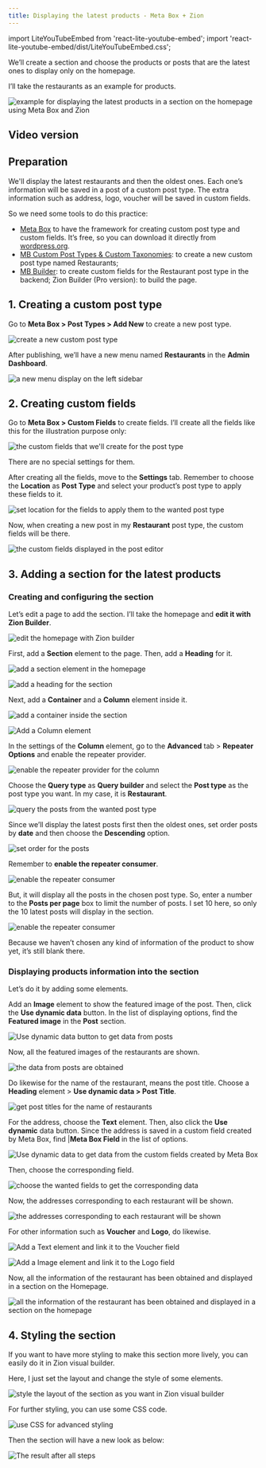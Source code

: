 ```yaml
---
title: Displaying the latest products - Meta Box + Zion
---
```


import LiteYouTubeEmbed from 'react-lite-youtube-embed';
import 'react-lite-youtube-embed/dist/LiteYouTubeEmbed.css';

We’ll create a section and choose the products or posts that are the latest ones to display only on the homepage.

I’ll take the restaurants as an example for products.

![example for displaying the latest products in a section on the homepage using Meta Box and Zion](https://imgur.elightup.com/OnUhpH9.png)

## Video version

<LiteYouTubeEmbed id='wgklwMfolEc' />

## Preparation

We'll display the latest restaurants and then the oldest ones. Each one’s information will be saved in a post of a custom post type. The extra information such as address, logo, voucher will be saved in custom fields.

So we need some tools to do this practice:

* [Meta Box](https://metabox.io) to have the framework for creating custom post type and custom fields. It’s free, so you can download it directly from [wordpress.org](https://wordpress.org/plugins/meta-box/).
* [MB Custom Post Types & Custom Taxonomies](https://metabox.io/plugins/custom-post-type/): to create a new custom post type named Restaurants;
* [MB Builder](https://metabox.io/plugins/meta-box-builder/): to create custom fields for the Restaurant post type in the backend;
Zion Builder (Pro version): to build the page.

## 1. Creating a custom post type

Go to **Meta Box > Post Types > Add New** to create a new post type.

![create a new custom post type](https://imgur.elightup.com/UGv6Sma.png)

After publishing, we’ll have a new menu named **Restaurants** in the **Admin Dashboard**.

![a new menu display on the left sidebar](https://imgur.elightup.com/tsUMKuy.png)

## 2. Creating custom fields

Go to **Meta Box > Custom Fields** to create fields. I’ll create all the fields like this for the illustration purpose only:

![the custom fields that we'll create for the post type](https://imgur.elightup.com/8QB87vl.png)

There are no special settings for them.

After creating all the fields, move to the **Settings** tab. Remember to choose the **Location** as **Post Type** and select your product’s post type to apply these fields to it.

![set location for the fields to apply them to the wanted post type](https://imgur.elightup.com/u6j1aPR.png)

Now, when creating a new post in my **Restaurant** post type, the custom fields will be there.

![the custom fields displayed in the post editor](https://imgur.elightup.com/vgVr0Cm.png)

## 3. Adding a section for the latest products

### Creating and configuring the section

Let’s edit a page to add the section. I’ll take the homepage and **edit it with Zion Builder**.

![edit the homepage with Zion builder](https://imgur.elightup.com/QBJdACX.png)

First, add a **Section** element to the page. Then, add a **Heading** for it.

![add a section element in the homepage](https://imgur.elightup.com/YKyOBSB.png)

![add a heading for the section](https://imgur.elightup.com/cm51Klz.png)

Next, add a **Container** and a **Column** element inside it.

![add a container inside the section](https://imgur.elightup.com/nXcXLOt.png)

![Add a Column element](https://imgur.elightup.com/mPNhMHQ.png)

In the settings of the **Column** element, go to the **Advanced** tab > **Repeater Options** and enable the repeater provider.

![enable the repeater provider for the column](https://imgur.elightup.com/GHIcLD6.png)

Choose the **Query type** as **Query builder** and select the **Post type** as the post type you want. In my case, it is **Restaurant**.

![query the posts from the wanted post type](https://imgur.elightup.com/XQ0dPUI.png)

Since we’ll display the latest posts first then the oldest ones, set order posts by **date** and then choose the **Descending** option.

![set order for the posts](https://imgur.elightup.com/AVlGARR.png)

Remember to **enable the repeater consumer**.

![enable the repeater consumer](https://imgur.elightup.com/DShULdO.png)

But, it will display all the posts in the chosen post type. So, enter a number to the **Posts per page** box to limit the number of posts. I set 10 here, so only the 10 latest posts will display in the section.

![enable the repeater consumer](https://imgur.elightup.com/6BGUqNF.png)

Because we haven’t chosen any kind of information of the product to show yet, it’s still blank there.

### Displaying products information into the section

Let’s do it by adding some elements.

Add an **Image** element to show the featured image of the post. Then, click the **Use dynamic data** button. In the list of displaying options, find the **Featured image** in the **Post** section.

![Use dynamic data button to get data from posts](https://imgur.elightup.com/KPJJLgR.png)

Now, all the featured images of the restaurants are shown.

![the data from posts are obtained](https://imgur.elightup.com/dUZJ90J.png)

Do likewise for the name of the restaurant, means the post title. Choose a **Heading** element > **Use dynamic data > Post Title**.

![get post titles for the name of restaurants](https://imgur.elightup.com/jkFfzLD.png)

For the address, choose the **Text** element. Then, also click the **Use dynamic** data button. Since the address is saved in a custom field created by Meta Box, find |**Meta Box Field** in the list of options.

![Use dynamic data to get data from the custom fields created by Meta Box](https://imgur.elightup.com/qZAGjOd.png)

Then, choose the corresponding field.

![choose the wanted fields to get the corresponding data](https://imgur.elightup.com/StncaRP.png)

Now, the addresses corresponding to each restaurant will be shown.

![the addresses corresponding to each restaurant will be shown](https://imgur.elightup.com/VQ19mPp.png)

For other information such as **Voucher** and **Logo**, do likewise.

![Add a Text element and link it to the Voucher field](https://imgur.elightup.com/SKqhCc3.png)

![Add a Image element and link it to the Logo field](https://imgur.elightup.com/kuhLDuH.png)

Now, all the information of the restaurant has been obtained and displayed in a section on the Homepage.

![all the information of the restaurant has been obtained and displayed in a section on the homepage](https://imgur.elightup.com/VThxpkm.png)

## 4. Styling the section

If you want to have more styling to make this section more lively, you can easily do it in Zion visual builder.

Here, I just set the layout and change the style of some elements.

![style the layout of the section as you want in Zion visual builder](https://imgur.elightup.com/eOM2VD4.png)

For further styling, you can use some CSS code.

![use CSS for advanced styling](https://imgur.elightup.com/OFF1lNj.png)

Then the section will have a new look as below:

![The result after all steps](https://imgur.elightup.com/OnUhpH9.png)
